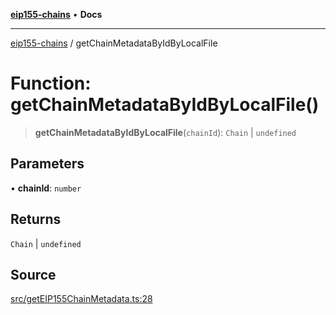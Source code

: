 [**eip155-chains**](../README.md) • **Docs**

***

[eip155-chains](../globals.md) / getChainMetadataByIdByLocalFile

# Function: getChainMetadataByIdByLocalFile()

> **getChainMetadataByIdByLocalFile**(`chainId`): `Chain` \| `undefined`

## Parameters

• **chainId**: `number`

## Returns

`Chain` \| `undefined`

## Source

[src/getEIP155ChainMetadata.ts:28](https://github.com/ivanzzeth/eip155-chains/blob/6f2a5a19a2b6abc8eaaee80a1a2df751ae58747a/src/getEIP155ChainMetadata.ts#L28)
